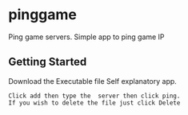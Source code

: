# pinggame

Ping game servers. Simple app to ping game IP

## Getting Started
Download the Executable file
Self explanatory app.
````
Click add then type the  server then click ping. 
If you wish to delete the file just click Delete

````
